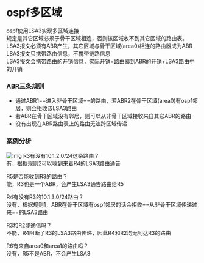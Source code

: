 # ospf多区域

ospf使用LSA3实现多区域连接  
规定是其它区域必须于骨干区域相连，否则该区域收不到其它区域的路由表。  
LSA3报文必须有ABR产生，其它区域与骨干区域(area0)相连的路由器成为ABR  
LSA3报文只携带路由信息，不携带链路信息  
LSA3报文会携带路由的开销信息，实际开销=路由器到ABR的开销+LSA3路由中的开销

### ABR三条规则
- 通过ABR1==进入非骨干区域==的路由，若ABR2在骨干区域(area0)有ospf邻居，则会拒收该LSA3路由
- 若ABR在骨干区域没有邻居，则可以从非骨干区域接收来自其它ABR的路由
- 没有出现在ABR路由表上的路由无法跨区域传递

### 案例分析
![img](/img/1699591333047.jpg)
R3有没有10.1.2.0/24这条路由？  
有，根据规则2可以收到来着R4的LSA3路由通告  
  
R5是否能收到R3的路由？  
能，R3也是一个ABR，会产生LSA3通告路由给R5

R4有没有R3的10.1.3.0/24路由？  
没有，根据规则1，ABR在骨干区域有ospf邻居的话会拒收==从非骨干区域传递过来==的LSA3路由

R3和R2能通信吗？  
不能，R4阻断了R3的LSA3路由传递，因此R4和R2均无到达R3的路由

R6有来自area0和area1的路由吗？  
没有，R5不是ABR，不会产生LSA3
